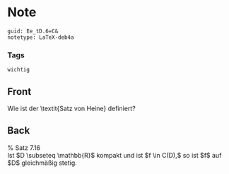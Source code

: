 # Note
```
guid: Ee_tD.6=C&
notetype: LaTeX-deb4a
```

### Tags
```
wichtig
```

## Front
Wie ist der \textit{Satz von Heine} definiert?

## Back
<div>% Satz 7.16 </div><div>
</div>Ist $D \subseteq \mathbb{R}$ kompakt und ist $f \in C(D),$ so ist $f$ auf $D$ gleichmäßig stetig.
